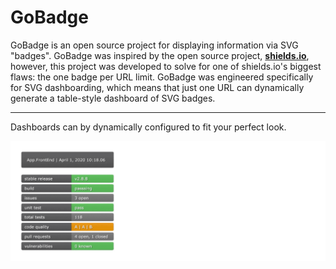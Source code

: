 # GoBadge

GoBadge is an open source project for displaying information via SVG "badges". GoBadge was inspired by the open source project, **[shields.io](https://shields.io)**, however, this project was developed to solve for one of shields.io's biggest flaws: the one badge per URL limit. GoBadge was engineered specifically for SVG dashboarding, which means that just one URL can dynamically generate a table-style dashboard of SVG badges.

---

Dashboards can by dynamically configured to fit your perfect look.

![demo](docs/demo.gif)